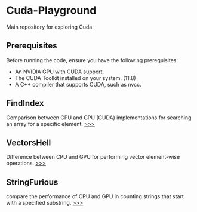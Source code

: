 # Cuda-Playground
Main repository for exploring Cuda.

## Prerequisites
Before running the code, ensure you have the following prerequisites:

* An NVIDIA GPU with CUDA support.
* The CUDA Toolkit installed on your system. (11.8)
* A C++ compiler that supports CUDA, such as nvcc.

## FindIndex
Comparison between CPU and GPU (CUDA) implementations for searching an array for a specific element.
[>>>](https://github.com/proxytype/Cuda-Playground/tree/main/FindIndex)

## VectorsHell
Difference between CPU and GPU for performing vector element-wise operations.
[>>>](https://github.com/proxytype/Cuda-Playground/tree/main/VectorsHell)

## StringFurious
compare the performance of CPU and GPU in counting strings that start with a specified substring.
[>>>](https://github.com/proxytype/Cuda-Playground/tree/main/StringFurious)
